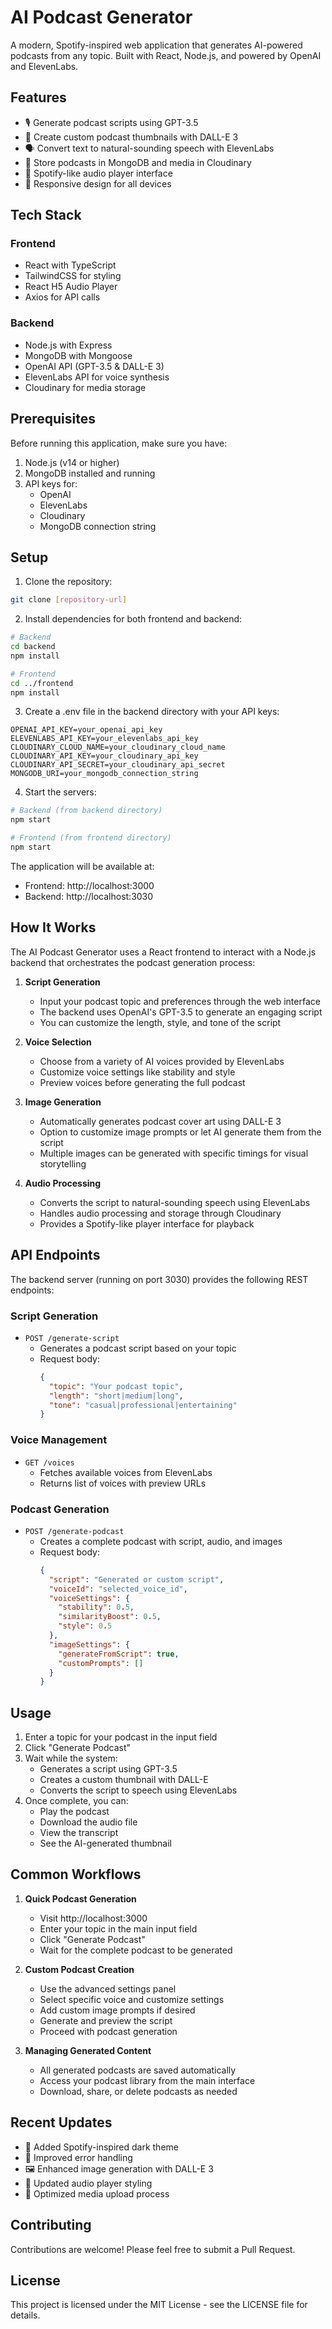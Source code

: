 # AI Podcast Generator

A modern, Spotify-inspired web application that generates AI-powered podcasts from any topic. Built with React, Node.js, and powered by OpenAI and ElevenLabs.

## Features

- 🎙️ Generate podcast scripts using GPT-3.5
- 🎨 Create custom podcast thumbnails with DALL-E 3
- 🗣️ Convert text to natural-sounding speech with ElevenLabs
- 💾 Store podcasts in MongoDB and media in Cloudinary
- 🎵 Spotify-like audio player interface
- 📱 Responsive design for all devices

## Tech Stack

### Frontend
- React with TypeScript
- TailwindCSS for styling
- React H5 Audio Player
- Axios for API calls

### Backend
- Node.js with Express
- MongoDB with Mongoose
- OpenAI API (GPT-3.5 & DALL-E 3)
- ElevenLabs API for voice synthesis
- Cloudinary for media storage

## Prerequisites

Before running this application, make sure you have:

1. Node.js (v14 or higher)
2. MongoDB installed and running
3. API keys for:
   - OpenAI
   - ElevenLabs
   - Cloudinary
   - MongoDB connection string

## Setup

1. Clone the repository:
```bash
git clone [repository-url]
```

2. Install dependencies for both frontend and backend:
```bash
# Backend
cd backend
npm install

# Frontend
cd ../frontend
npm install
```

3. Create a .env file in the backend directory with your API keys:
```env
OPENAI_API_KEY=your_openai_api_key
ELEVENLABS_API_KEY=your_elevenlabs_api_key
CLOUDINARY_CLOUD_NAME=your_cloudinary_cloud_name
CLOUDINARY_API_KEY=your_cloudinary_api_key
CLOUDINARY_API_SECRET=your_cloudinary_api_secret
MONGODB_URI=your_mongodb_connection_string
```

4. Start the servers:
```bash
# Backend (from backend directory)
npm start

# Frontend (from frontend directory)
npm start
```

The application will be available at:
- Frontend: http://localhost:3000
- Backend: http://localhost:3030

## How It Works

The AI Podcast Generator uses a React frontend to interact with a Node.js backend that orchestrates the podcast generation process:

1. **Script Generation**
   - Input your podcast topic and preferences through the web interface
   - The backend uses OpenAI's GPT-3.5 to generate an engaging script
   - You can customize the length, style, and tone of the script

2. **Voice Selection**
   - Choose from a variety of AI voices provided by ElevenLabs
   - Customize voice settings like stability and style
   - Preview voices before generating the full podcast

3. **Image Generation**
   - Automatically generates podcast cover art using DALL-E 3
   - Option to customize image prompts or let AI generate them from the script
   - Multiple images can be generated with specific timings for visual storytelling

4. **Audio Processing**
   - Converts the script to natural-sounding speech using ElevenLabs
   - Handles audio processing and storage through Cloudinary
   - Provides a Spotify-like player interface for playback

## API Endpoints

The backend server (running on port 3030) provides the following REST endpoints:

### Script Generation
- `POST /generate-script`
  - Generates a podcast script based on your topic
  - Request body: 
    ```json
    {
      "topic": "Your podcast topic",
      "length": "short|medium|long",
      "tone": "casual|professional|entertaining"
    }
    ```

### Voice Management
- `GET /voices`
  - Fetches available voices from ElevenLabs
  - Returns list of voices with preview URLs

### Podcast Generation
- `POST /generate-podcast`
  - Creates a complete podcast with script, audio, and images
  - Request body:
    ```json
    {
      "script": "Generated or custom script",
      "voiceId": "selected_voice_id",
      "voiceSettings": {
        "stability": 0.5,
        "similarityBoost": 0.5,
        "style": 0.5
      },
      "imageSettings": {
        "generateFromScript": true,
        "customPrompts": []
      }
    }
    ```

## Usage

1. Enter a topic for your podcast in the input field
2. Click "Generate Podcast"
3. Wait while the system:
   - Generates a script using GPT-3.5
   - Creates a custom thumbnail with DALL-E
   - Converts the script to speech using ElevenLabs
4. Once complete, you can:
   - Play the podcast
   - Download the audio file
   - View the transcript
   - See the AI-generated thumbnail

## Common Workflows

1. **Quick Podcast Generation**
   - Visit http://localhost:3000
   - Enter your topic in the main input field
   - Click "Generate Podcast"
   - Wait for the complete podcast to be generated

2. **Custom Podcast Creation**
   - Use the advanced settings panel
   - Select specific voice and customize settings
   - Add custom image prompts if desired
   - Generate and preview the script
   - Proceed with podcast generation

3. **Managing Generated Content**
   - All generated podcasts are saved automatically
   - Access your podcast library from the main interface
   - Download, share, or delete podcasts as needed

## Recent Updates

- 🎨 Added Spotify-inspired dark theme
- 🔄 Improved error handling
- 🖼️ Enhanced image generation with DALL-E 3
- 🎵 Updated audio player styling
- 🚀 Optimized media upload process

## Contributing

Contributions are welcome! Please feel free to submit a Pull Request.

## License

This project is licensed under the MIT License - see the LICENSE file for details.
